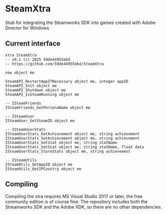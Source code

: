 # SteamXtra

Stub for integrating the Steamworks SDK into games created with Adobe Director for Windows

## Current interface

```
xtra SteamXtra
-- v0.1 (c) 2025 59de44955ebd
-- https://github.com/59de44955ebd/SteamXtra

new object me

SteamAPI_RestartAppIfNecessary object me, integer appID
SteamAPI_Init object me
SteamAPI_Shutdown object me
SteamAPI_IsSteamRunning object me

-- ISteamFriends
ISteamFriends_GetPersonaName object me

-- ISteamUser
ISteamUser_GetSteamID object me

-- ISteamUserStats
ISteamUserStats_GetAchievement object me, string achievement
ISteamUserStats_SetAchievement object me, string achievement
ISteamUserStats_GetStat object me, string statName
ISteamUserStats_SetStat object me, string statName, float data
ISteamUserStats_StoreStats object me, string achievement

-- ISteamUtils
ISteamUtils_GetAppID object me
ISteamUtils_GetIPCountry object me
```

## Compiling

Compiling the xtra requires MS Visual Studio 2017 or later, the free community edition is of course fine.
The repository includes both the Streamworks SDK and the Adobe XDK, so there are no other dependencies.
